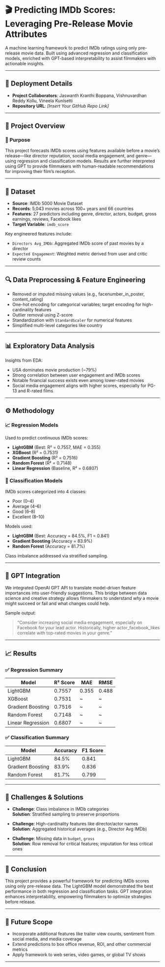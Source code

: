 # 🎬 Predicting IMDb Scores: Leveraging Pre-Release Movie Attributes

A machine learning framework to predict IMDb ratings using only pre-release movie data. Built using advanced regression and classification models, enriched with GPT-based interpretability to assist filmmakers with actionable insights.

---

## 🚀 Deployment Details

- **Project Collaborators**: Jaswanth Kranthi Boppana, Vishnuvardhan Reddy Kollu, Vineela Kunisetti
- **Repository URL**: *[Insert Your GitHub Repo Link]*

---

## 📌 Project Overview

### 🎯 Purpose

This project forecasts IMDb scores using features available before a movie’s release—like director reputation, social media engagement, and genre—using regression and classification models. Results are further interpreted using GPT to provide filmmakers with human-readable recommendations for improving their film’s reception.

---

## 📂 Dataset

- **Source**: IMDb 5000 Movie Dataset
- **Records**: 5,043 movies across 100+ years and 66 countries
- **Features**: 27 predictors including genre, director, actors, budget, gross earnings, reviews, Facebook likes
- **Target Variable**: `imdb_score`

Key engineered features include:
- `Directors Avg_IMDb`: Aggregated IMDb score of past movies by a director
- `Expected Engagement`: Weighted metric derived from user and critic review counts

---

## 🔍 Data Preprocessing & Feature Engineering

- Removed or imputed missing values (e.g., facenumber_in_poster, content_rating)
- One-hot encoding for categorical variables; target encoding for high-cardinality features
- Outlier removal using Z-score
- Standardization with `StandardScaler` for numerical features
- Simplified multi-level categories like country

---

## 📊 Exploratory Data Analysis

Insights from EDA:
- USA dominates movie production (~79%)
- Strong correlation between user engagement and IMDb scores
- Notable financial success exists even among lower-rated movies
- Social media engagement aligns with higher scores, especially for PG-13 and R-rated films

---

## ⚙️ Methodology

### 📈 Regression Models
Used to predict continuous IMDb scores:
- **LightGBM** (Best: R² = 0.7557, MAE = 0.355)
- **XGBoost** (R² = 0.7531)
- **Gradient Boosting** (R² = 0.7516)
- **Random Forest** (R² = 0.7148)
- **Linear Regression** (Baseline, R² = 0.6807)

### 🎯 Classification Models
IMDb scores categorized into 4 classes:
- Poor (0–4)
- Average (4–6)
- Good (6–8)
- Excellent (8–10)

Models used:
- **LightGBM** (Best: Accuracy = 84.5%, F1 = 0.841)
- **Gradient Boosting** (Accuracy = 83.9%)
- **Random Forest** (Accuracy = 81.7%)

Class imbalance addressed via stratified sampling.

---

## 🤖 GPT Integration

We integrated OpenAI GPT API to translate model-driven feature importances into user-friendly suggestions. This bridge between data science and creative strategy allows filmmakers to understand *why* a movie might succeed or fail and what changes could help.

Sample output:
> “Consider increasing social media engagement, especially on Facebook for your lead actor. Historically, higher actor_facebook_likes correlate with top-rated movies in your genre.”

---

## 📈 Results

### ✅ Regression Summary
| Model            | R² Score | MAE   | RMSE  |
|------------------|----------|-------|--------|
| LightGBM         | 0.7557   | 0.355 | 0.488  |
| XGBoost          | 0.7531   | ~     | ~      |
| Gradient Boosting| 0.7516   | ~     | ~      |
| Random Forest    | 0.7148   | ~     | ~      |
| Linear Regression| 0.6807   | ~     | ~      |

### ✅ Classification Summary
| Model            | Accuracy | F1 Score |
|------------------|----------|----------|
| LightGBM         | 84.5%    | 0.841    |
| Gradient Boosting| 83.9%    | 0.836    |
| Random Forest    | 81.7%    | 0.799    |

---

## 🧩 Challenges & Solutions

- **Challenge**: Class imbalance in IMDb categories  
  **Solution**: Stratified sampling to preserve proportions

- **Challenge**: High-cardinality features like director/actor names  
  **Solution**: Aggregated historical averages (e.g., Director Avg IMDb)

- **Challenge**: Missing data in `budget`, `gross`  
  **Solution**: Row removal for critical features; imputation for less critical ones

---

## 🧠 Conclusion

This project provides a powerful framework for predicting IMDb scores using only pre-release data. The LightGBM model demonstrated the best performance in both regression and classification tasks. GPT integration enhances interpretability, empowering filmmakers to optimize strategies before release.

---

## 🔮 Future Scope

- Incorporate additional features like trailer view counts, sentiment from social media, and media coverage
- Extend predictions to box office revenue, ROI, and other commercial metrics
- Apply framework to web series, video games, or global TV shows



---

